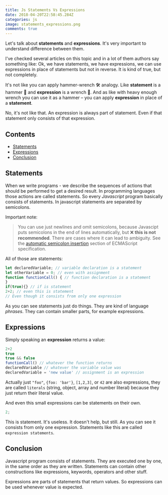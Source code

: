 ```yaml
---
title: Js Statements Vs Expressions
date: 2018-04-20T22:58:45.284Z
categories: js
image: statements_expressions.png
comments: true
---
```


Let's talk about __statements__ and __expressions__. It's very important to understand difference between them.

I've checked several articles on this topic and in a lot of them authors say something like: Ok, we have statements, we have expressions, we can use expressions in place of statements but not in reverse. It is kind of true, but not completely.

It's not like you can apply hammer-wrench 🛠️ analogy. Like __statement__ is a hammer 🔨 and __expression__ is a wrench 🔧. And as like with heavy enough wrench you can use it as a hammer – you can apply __expression__ in place of a __statement__.

No, it's not like that. An expression is always part of statement. Even if that statement only consists of that expression.

## Contents

* [Statements](#statements)
* [Expressions](#expressions)
* [Conclusion](#conclusion)

<a name='statements'></a>
## Statements

When we write programs - we describe the sequences of actions that should be performed to get a desired result. In programming languages those actions are called statements. 
So every _Javascript_ program basically consists of statements. In javascript statements are separated by semicolons.

Important note:

> You can use just newlines and omit semicolons, because Javascipt puts semicolons in the end of lines automatically, but ❌ __this is not recommended__. There are cases where it can lead to ambiguity. See the [automatic semicolon insertion](https://www.ecma-international.org/ecma-262/#sec-automatic-semicolon-insertion) section of ECMAScript specification.

All of those are statements:

```js
let declaredVariable; // variable declaration is a statement
let otherVariable = 0; // even with assignment
function functionCall() { // function declaration is a statement
}
if(true){} // if is statement
2+2; // even this is statement
// Even though it consists from only one expression
```

As you can see statements just do things. They are kind of language _phrases_. They can contain smaller parts, for example expressions.

<a name='expressions'></a>
## Expressions

Simply speaking an __expression__ returns a value:

```js
2+2
true
true && false
functionCall() // whatever the function returns
declaredVariable // whatever the variable value was
declaredVariable = 'new value' // assignment is an expression
```

Actually just `"foo"`, `{foo: 'bar'}`, `[1,2,3]`, or `42` are also expressions, they are called `literals` (string, object, array and number literal) because they just return their literal value.

And even this small expressions can be statements on their own.

```js
2;
```

This is statement. It's useless. It doesn't help, but still. As you can see it consists from only one expression. Statements like this are called `expression statements`.

<a name='conclusion'></a>
## Conclusion

Javascript program consists of statements. They are executed one by one, in the same order as they are written. Statements can contain other constructions like expressions, keywords, operators and other stuff.

Expressions are parts of statements that return values. So expressions can be used whenever value is expected.
